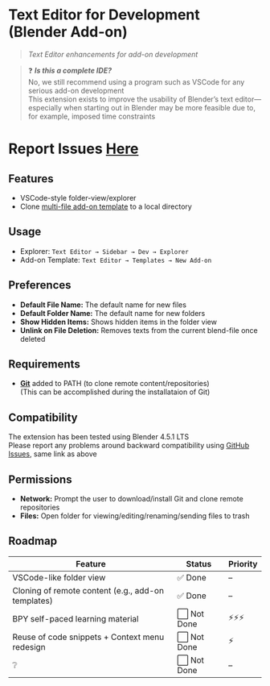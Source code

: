
# Text Editor for Development (Blender Add-on)
> *Text Editor enhancements for add-on development*

> ❓ ***Is this a complete IDE?***  
> No, we still recommend using a program such as VSCode for any serious add-on development  
> This extension exists to improve the usability of Blender’s text editor—especially when starting out in Blender may be more feasible due to, for example, imposed time constraints

# Report Issues [Here](https://github.com/martin-lorentzon/text-editor-for-development/issues)

## Features
- VSCode-style folder-view/explorer
- Clone [multi-file add-on template](https://github.com/martin-lorentzon/clean-blender-addon-template) to a local directory

## Usage
- Explorer: `Text Editor → Sidebar → Dev → Explorer`  
- Add-on Template: `Text Editor → Templates → New Add-on`  

## Preferences
- **Default File Name:** The default name for new files  
- **Default Folder Name:** The default name for new folders
- **Show Hidden Items:** Shows hidden items in the folder view
- **Unlink on File Deletion:** Removes texts from the current blend-file once deleted

## Requirements
- [**Git**](https://git-scm.com/downloads) added to PATH (to clone remote content/repositories)  
    (This can be accomplished during the installataion of Git)

## Compatibility
The extension has been tested using Blender 4.5.1 LTS  
Please report any problems around backward compatibility using [GitHub Issues](https://github.com/martin-lorentzon/text-editor-for-development/issues), same link as above

## Permissions
- **Network:** Prompt the user to download/install Git and clone remote repositories
- **Files:** Open folder for viewing/editing/renaming/sending files to trash

## Roadmap
| Feature                                            | Status     | Priority |
| -------------------------------------------------- | ---------- | -------- |
| VSCode-like folder view                            | ✅ Done     | –        |
| Cloning of remote content (e.g., add-on templates) | ✅ Done     | –        |
| BPY self-paced learning material                   | ⬜ Not Done | ⚡⚡⚡  |
| Reuse of code snippets + Context menu redesign     | ⬜ Not Done | ⚡       |
| ❔                                                 | ⬜ Not Done | –        |
